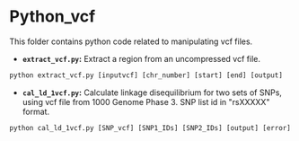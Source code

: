 # Python_vcf
This folder contains python code related to manipulating vcf files.

* **`extract_vcf.py`:** Extract a region from an uncompressed vcf file.

```python
python extract_vcf.py [inputvcf] [chr_number] [start] [end] [output]
```

* **`cal_ld_1vcf.py`:** Calculate linkage disequilibrium for two sets of SNPs, using vcf file from 1000 Genome Phase 3.
SNP list id in "rsXXXXX" format.

```python
python cal_ld_1vcf.py [SNP_vcf] [SNP1_IDs] [SNP2_IDs] [output] [error]
```
